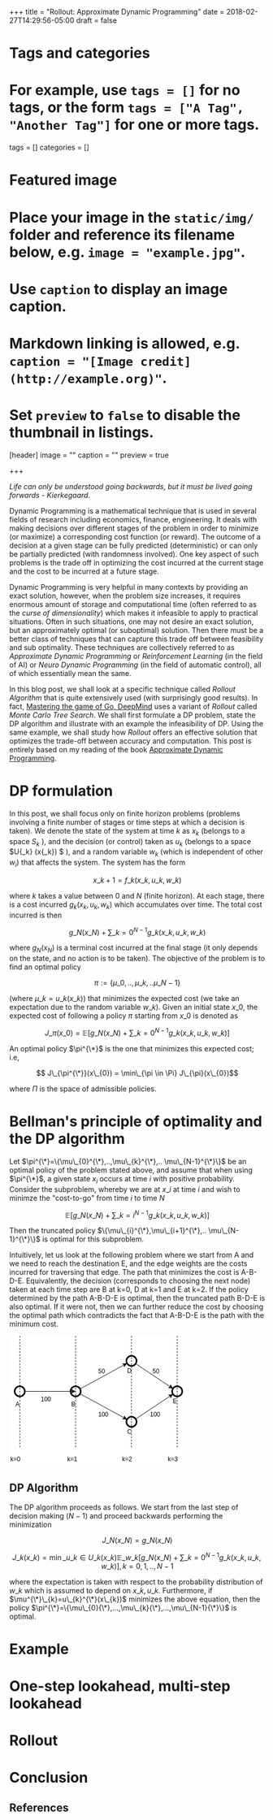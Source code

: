 +++
title = "Rollout: Approximate Dynamic Programming"
date = 2018-02-27T14:29:56-05:00
draft = false

# Tags and categories
# For example, use `tags = []` for no tags, or the form `tags = ["A Tag", "Another Tag"]` for one or more tags.
tags = []
categories = []

# Featured image
# Place your image in the `static/img/` folder and reference its filename below, e.g. `image = "example.jpg"`.
# Use `caption` to display an image caption.
#   Markdown linking is allowed, e.g. `caption = "[Image credit](http://example.org)"`.
# Set `preview` to `false` to disable the thumbnail in listings.
[header]
image = ""
caption = ""
preview = true

+++

_Life can only be understood going backwards, but it must be lived going forwards - Kierkegaard_.

Dynamic Programming is a mathematical technique that is used in several fields of research including economics, finance, engineering. It deals with making decisions over different stages of the problem in order to minimize (or maximize) a corresponding cost function (or reward). The outcome of a decision at a given stage can be fully predicted (deterministic) or can only be partially predicted (with randomness involved). One key aspect of such problems is the trade off in optimizing the cost incurred at the current stage and the cost to be incurred at a future stage.

Dynamic Programming is very helpful in many contexts by providing an exact solution, however, when the problem size increases, it requires enormous amount of storage and computational time (often referred to as the _curse of dimensionality_) which makes it infeasible to apply to practical situations. Often in such situations, one may not desire an exact solution, but an approximately optimal (or suboptimal) solution. Then there must be a better class of techniques that can capture this trade off between feasibility and sub optimality. These techniques are collectively referred to as _Approximate Dynamic Programming_ or _Reinforcement Learning_ (in the field of AI) or _Neuro Dynamic Programming_ (in the field of automatic control), all of which essentially mean the same.

In this blog post, we shall look at a specific technique called _Rollout Algorithm_ that is quite extensively used (with surprisingly good results). In fact, [Mastering the game of Go, DeepMind](https://www.nature.com/articles/nature16961) uses a variant of _Rollout_ called _Monte Carlo Tree Search_. We shall first formulate a DP problem, state the DP algorithm and illustrate with an example the infeasibility of DP. Using the same example, we shall study how _Rollout_ offers an effective solution that optimizes the trade-off between accuracy and computation. This post is entirely based on my reading of the book [Approximate Dynamic Programming](http://web.mit.edu/dimitrib/www/dpchapter.html).

DP formulation
======
In this post, we shall focus only on finite horizon problems (problems involving a finite number of stages or time steps at which a decision is taken). We denote the state of the system at time $k$ as $x{_k}$ (belongs to a space $S{_k}$ ), and the decision (or control) taken as $u{_k}$ (belongs to a space $U{_k} (x{_k}) $ ), and a random variable $w{_k}$ (which is independent of other $w{_i}$) that affects the system. The system has the form

$$x\_{k+1} = f\_{k}(x\_{k}, u\_{k}, w\_{k})$$

where $k$ takes a value between $0$ and $N$ (finite horizon). At each stage, there is a cost incurred $g{_k}(x{_k}, u{_k}, w{_k})$ which accumulates over time. The total cost incurred is then

$$ g\_{N}(x\_{N}) + \sum\_{k=0}^{N-1}g\_{k}(x\_{k}, u\_{k}, w\_{k})$$

where $g {_N}(x{_N})$ is a terminal cost incurred at the final stage (it only depends on the state, and no action is to be taken). The objective of the problem is to find an optimal policy

$$\pi:= \{\mu\_{0},..,\mu\_{k},.. \mu\_{N-1}\}$$

(where $\mu\_{k} = u\_{k}(x\_{k})$) that minimizes the expected cost (we take an expectation due to the random variable $w\_{k}$). Given an initial state $x\_{0}$, the expected cost of following a policy $\pi$ starting from $x\_0$ is denoted as

$$ J\_{\pi}(x\_{0}) = \mathbb{E}\big[g\_{N}(x\_{N}) + \sum\_{k=0}^{N-1}g\_{k}(x\_{k}, u\_{k}, w\_{k})]$$

An optimal policy $\pi^{\*}$ is the one that minimizes this expected cost; i.e,

$$ J\_{\pi^{\*}}(x\_{0}) = \min\_{\pi \in \Pi} J\_{\pi}(x\_{0})$$

where $\Pi$ is the space of admissible policies.

Bellman's principle of optimality and the DP algorithm
======
Let $\pi^{\*}=\{\mu\_{0}^{\*},..,\mu\_{k}^{\*},.. \mu\_{N-1}^{\*}\}$ be an optimal policy of the problem stated above, and assume that when using $\pi^{\*}$, a given state $x_{i}$ occurs at time $i$ with positive probability. Consider the subproblem, whereby we are at $x\_{i}$ at time $i$ and wish to minimze the "cost-to-go" from time $i$ to time $N$

$$ \mathbb{E}\bigg[g\_{N}(x\_{N}) + \sum\_{k=i}^{N-1}g\_{k}(x\_{k}, u\_{k}, w\_{k})\bigg]$$

Then the truncated policy $\{\mu\_{i}^{\*},\mu\_{i+1}^{\*},.. \mu\_{N-1}^{\*}\}$ is optimal for this subproblem.

Intuitively, let us look at the following problem where we start from A and we need to reach the destination E, and the edge weights are the costs incurred for traversing that edge. The path that minimizes the cost is A-B-D-E. Equivalently, the decision (corresponds to choosing the next node) taken at each time step are B at k=0, D at k=1 and E at k=2. If the policy determined by the path A-B-D-E is optimal, then the truncated path B-D-E is also optimal. If it were not, then we can further reduce the cost by choosing the optimal path which contradicts the fact that A-B-D-E is the path with the minimum cost.

![DP](/img/DP1.png)

## DP Algorithm

The DP algorithm proceeds as follows. We start from the last step of decision making ($N-1$) and proceed backwards performing the minimization

$$ J\_{N}(x\_{N}) = g\_{N}(x\_{N}) $$

$$ J\_{k}(x\_{k}) =\min\_{u\_{k} \in U\_{k}(x\_{k})}\mathbb{E}\_{w\_{k}}\bigg[g\_{N}(x\_{N}) + \sum\_{k=0}^{N-1}g\_{k}(x\_{k}, u\_{k}, w\_{k})\bigg], k = 0,1,..,N-1$$

where the expectation is taken with respect to the probability distribution of $w\_{k}$ which is assumed to depend on $x\_{k}, u\_{k}$. Furthermore, if
$\mu^{\*}\_{k}=u\_{k}^{\*}(x\_{k})$ minimizes the above equation, then the policy $\pi^{\*}=\{\mu\_{0}{\*},...,\mu\_{k}{\*},...,\mu\_{N-1}{\*}\}$ is optimal.


Example
======


One-step lookahead, multi-step lookahead
======


Rollout
======


Conclusion
==========

References
----------
